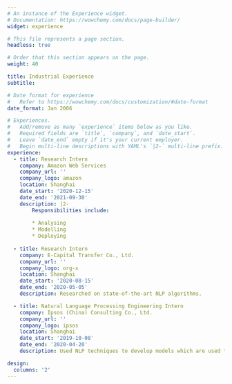 ```yaml
---
# An instance of the Experience widget.
# Documentation: https://wowchemy.com/docs/page-builder/
widget: experience

# This file represents a page section.
headless: true

# Order that this section appears on the page.
weight: 40

title: Industrial Experience
subtitle: 

# Date format for experience
#   Refer to https://wowchemy.com/docs/customization/#date-format
date_format: Jan 2006

# Experiences.
#   Add/remove as many `experience` items below as you like.
#   Required fields are `title`, `company`, and `date_start`.
#   Leave `date_end` empty if it's your current employer.
#   Begin multi-line descriptions with YAML's `|2-` multi-line prefix.
experience:
  - title: Research Intern
    company: Amazon Web Services
    company_url: ''
    company_logo: amazon
    location: Shanghai
    date_start: '2020-12-15'
    date_end: '2021-09-30'
    description: |2-
        Responsibilities include:
        
        * Analysing
        * Modelling
        * Deploying
        
  - title: Research Intern
    company: E-Capital Transfer Co., Ltd.
    company_url: ''
    company_logo: org-x
    location: Shanghai
    date_start: '2020-08-15'
    date_end: '2020-05-05'
    description: Researched on state-of-the-art NLP algorithms.

  - title: Natural Language Processing Engineering Intern
    company: Ipsos (China) Consulting Co., Ltd.
    company_url: ''
    company_logo: ipsos
    location: Shanghai
    date_start: '2019-10-08'
    date_end: '2020-04-20'
    description: Used NLP techniques to develop models which are used to analyze results of surveys and marketing reports.

design:
  columns: '2'
---
```

